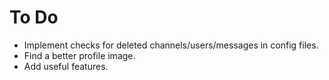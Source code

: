 # To Do

- Implement checks for deleted channels/users/messages in config files.
- Find a better profile image.
- Add useful features.
